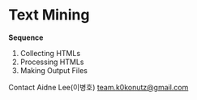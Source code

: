 # Text Mining

**Sequence**

1. Collecting HTMLs
2. Processing HTMLs
3. Making Output Files

Contact Aidne Lee(이병호)
team.k0konutz@gmail.com